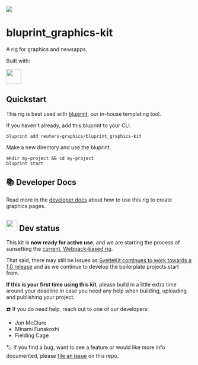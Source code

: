 ![](https://graphics.thomsonreuters.com/style-assets/images/logos/reuters-graphics-logo/svg/graphics-logo-color-dark.svg)

# bluprint_graphics-kit

A rig for graphics and newsapps.

Built with:

<a href="https://kit.svelte.dev/" target="_blank">
<img src="https://kit.svelte.dev/images/svelte-kit-horizontal.svg" height="40" />
</a>

## Quickstart

This rig is best used with [bluprint](https://github.com/reuters-graphics/bluprint), our in-house templating tool.

If you haven't already, add this bluprint to your CLI.

```
bluprint add reuters-graphics/bluprint_graphics-kit
```

Make a new directory and use the bluprint.

```
mkdir my-project && cd my-project
bluprint start
```

## 📚 Developer Docs

Read more in the [developer docs](docs/developers/README.md) about how to use this rig to create graphics pages.

## <img src="https://static.wikia.nocookie.net/joke-battles/images/3/38/Source.gif/revision/latest?cb=20171214063625" height="30" /> Dev status

This kit is **now ready for active use**, and we are starting the process of sunsetting the [current, Webpack-based rig](https://github.com/reuters-graphics/bluprint_graphics-rig).

That said, there may still be issues as [SvelteKit continues to work towards a 1.0 release](https://github.com/sveltejs/kit/blob/master/packages/kit/CHANGELOG.md) and as we continue to develop the boilerplate projects start from.

**If this is your first time using this kit**, please build in a little extra time around your deadline in case you need any help when building, uploading and publishing your project.

☎️ If you do need help, reach out to one of our developers:

- Jon McClure
- Minami Funakoshi
- Fielding Cage

🏷️ If you find a bug, want to see a feature or would like more info documented, please [file an issue](https://github.com/reuters-graphics/bluprint_graphics-kit/issues) on this repo.

